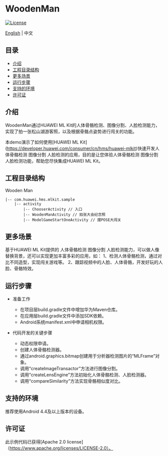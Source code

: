 # WoodenMan
[![License](https://img.shields.io/badge/Docs-hmsguides-brightgreen)](https://developer.huawei.com/consumer/cn/doc/development/HMS-Guides/ml-introduction-4)

[English](https://github.com/HMS-Core/hms-ml-demo/blob/master/WoodenMan/README.md) | 中文

## 目录

 * [介绍](#介绍)
 * [工程目录结构](#工程目录结构)
 * [更多场景](#更多场景)
 * [运行步骤](#运行步骤)
 * [支持的环境](#支持的环境)
 * [许可证](#许可证)


## 介绍
WoodenMan通过HUAWEI ML Kit的人体骨骼检测、图像分割、人脸检测能力，实现了拍一张松山湖游客照，以及根据骨骼点姿势进行闯关的功能。

本demo演示了如何使用[HUAWEI ML Kit] (https://developer.huawei.com/consumer/cn/hms/huawei-mlkit)快速开发人体骨骼检测 图像分割 人脸检测的应用，目的是让您体验人体骨骼检测 图像分割 人脸检测功能，帮助您尽快集成HUAWEI ML Kit。

## 工程目录结构
Wooden Man

    |-- com.huawei.hms.mlkit.sample
        |-- activity
            |-- ChooserActivity // 入口
            |-- WoodenManActivity // 拍张大会纪念照
            |-- ModelGameStartOneActivity // 摆POSE大闯关

## 更多场景
基于HUAWEI ML Kit提供的 人体骨骼检测 图像分割 人脸检测能力，可以做人像替换背景，还可以实现更加丰富多彩的应用，如：
1、检测人体骨骼检测，通过对比不同造型，实现闯关游戏等。
2、跟踪视频中的人脸、人体骨骼，开发好玩的人脸、骨骼特效。

## 运行步骤
- 准备工作
  - 在项目层build.gradle文件中增加华为Maven仓库。
  - 在应用层build.gradle文件中添加SDK依赖。
  - Android系统manifest.xml中申请相机权限。

- 代码开发的关键步骤
  - 动态权限申请。
  - 创建人体骨骼检测器。
  - 通过android.graphics.bitmap创建用于分析器检测图片的“MLFrame”对象。
  - 调用“createImageTransactor”方法进行图像分割。
  - 调用“createLensEngine”方法初始化人体骨骼检测、人脸检测器。
  - 调用“compareSimilarity”方法实现骨骼相似度对比。

## 支持的环境
推荐使用Android 4.4及以上版本的设备。

##  许可证
此示例代码已获得[Apache 2.0 license]（https://www.apache.org/licenses/LICENSE-2.0）。
